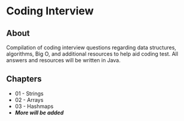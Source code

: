 # Coding Interview

## About

Compilation of coding interview questions regarding data structures, algorithms, Big O, and additional resources to help aid coding test. All answers and resources will be written in Java. 


## Chapters

* 01 - Strings
* 02 - Arrays
* 03 - Hashmaps
* ***More will be added***

